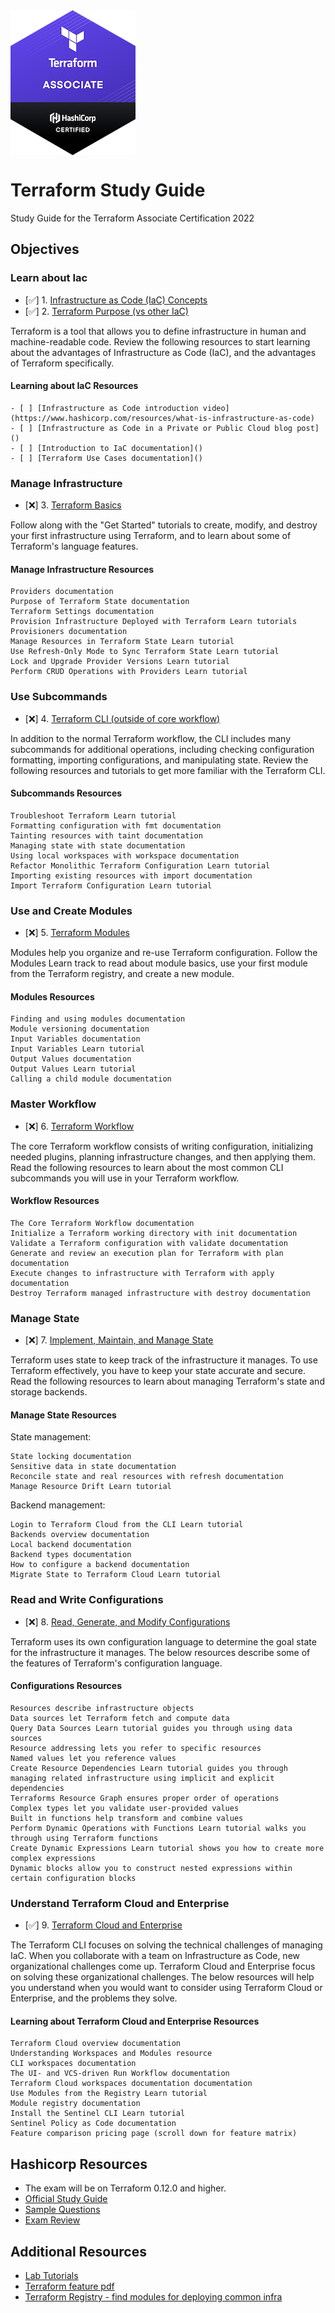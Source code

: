 <img align="center" src="tf-logo.png">

# Terraform Study Guide

Study Guide for the Terraform Associate Certification 2022

## Objectives

### Learn about Iac
- [✅] 1. [Infrastructure as Code (IaC) Concepts](/Objective%201%20&%202/Iac.md)
- [✅] 2. [Terraform Purpose (vs other IaC)](/Objective%201%20&%202/Iac.md)

Terraform is a tool that allows you to define infrastructure in human and machine-readable code. Review the following resources to start learning about the advantages of Infrastructure as Code (IaC), and the advantages of Terraform specifically.

#### Learning about IaC Resources

    - [ ] [Infrastructure as Code introduction video](https://www.hashicorp.com/resources/what-is-infrastructure-as-code)
    - [ ] [Infrastructure as Code in a Private or Public Cloud blog post]()
    - [ ] [Introduction to IaC documentation]()
    - [ ] [Terraform Use Cases documentation]()

### Manage Infrastructure
- [❌] 3. [Terraform Basics](/Objective%203/terraform-basics.md)

Follow along with the "Get Started" tutorials to create, modify, and destroy your first infrastructure using Terraform, and to learn about some of Terraform's language features.

#### Manage Infrastructure Resources

    Providers documentation
    Purpose of Terraform State documentation
    Terraform Settings documentation
    Provision Infrastructure Deployed with Terraform Learn tutorials
    Provisioners documentation
    Manage Resources in Terraform State Learn tutorial
    Use Refresh-Only Mode to Sync Terraform State Learn tutorial
    Lock and Upgrade Provider Versions Learn tutorial
    Perform CRUD Operations with Providers Learn tutorial

### Use Subcommands
- [❌] 4. [Terraform CLI (outside of core workflow)](/Objective%204/terraform-cli.md)

In addition to the normal Terraform workflow, the CLI includes many subcommands for additional operations, including checking configuration formatting, importing configurations, and manipulating state. Review the following resources and tutorials to get more familiar with the Terraform CLI.

#### Subcommands Resources

    Troubleshoot Terraform Learn tutorial
    Formatting configuration with fmt documentation
    Tainting resources with taint documentation
    Managing state with state documentation
    Using local workspaces with workspace documentation
    Refactor Monolithic Terraform Configuration Learn tutorial
    Importing existing resources with import documentation
    Import Terraform Configuration Learn tutorial

### Use and Create Modules
- [❌] 5. [Terraform Modules](/Objective%205/modules.md)

Modules help you organize and re-use Terraform configuration. Follow the Modules Learn track to read about module basics, use your first module from the Terraform registry, and create a new module.

#### Modules Resources

    Finding and using modules documentation
    Module versioning documentation
    Input Variables documentation
    Input Variables Learn tutorial
    Output Values documentation
    Output Values Learn tutorial
    Calling a child module documentation

### Master Workflow
- [❌] 6. [Terraform Workflow](/Objective%206/workflow.md)

The core Terraform workflow consists of writing configuration, initializing needed plugins, planning infrastructure changes, and then applying them. Read the following resources to learn about the most common CLI subcommands you will use in your Terraform workflow.

#### Workflow Resources

    The Core Terraform Workflow documentation
    Initialize a Terraform working directory with init documentation
    Validate a Terraform configuration with validate documentation
    Generate and review an execution plan for Terraform with plan documentation
    Execute changes to infrastructure with Terraform with apply documentation
    Destroy Terraform managed infrastructure with destroy documentation

### Manage State
- [❌] 7. [Implement, Maintain, and Manage State](/Objective%207/manage-state.md)

Terraform uses state to keep track of the infrastructure it manages. To use Terraform effectively, you have to keep your state accurate and secure. Read the following resources to learn about managing Terraform's state and storage backends.

#### Manage State Resources

State management:

    State locking documentation
    Sensitive data in state documentation
    Reconcile state and real resources with refresh documentation
    Manage Resource Drift Learn tutorial

Backend management:

    Login to Terraform Cloud from the CLI Learn tutorial
    Backends overview documentation
    Local backend documentation
    Backend types documentation
    How to configure a backend documentation
    Migrate State to Terraform Cloud Learn tutorial

### Read and Write Configurations
- [❌] 8. [Read, Generate, and Modify Configurations](/Objective%208/hcl-features.md)

Terraform uses its own configuration language to determine the goal state for the infrastructure it manages. The below resources describe some of the features of Terraform's configuration language.

#### Configurations Resources

    Resources describe infrastructure objects
    Data sources let Terraform fetch and compute data
    Query Data Sources Learn tutorial guides you through using data sources
    Resource addressing lets you refer to specific resources
    Named values let you reference values
    Create Resource Dependencies Learn tutorial guides you through managing related infrastructure using implicit and explicit dependencies
    Terraforms Resource Graph ensures proper order of operations
    Complex types let you validate user-provided values
    Built in functions help transform and combine values
    Perform Dynamic Operations with Functions Learn tutorial walks you through using Terraform functions
    Create Dynamic Expressions Learn tutorial shows you how to create more complex expressions
    Dynamic blocks allow you to construct nested expressions within certain configuration blocks

### Understand Terraform Cloud and Enterprise
- [✅] 9. [Terraform Cloud and Enterprise](/Objective%209/cloud-and-enterprise.md)

The Terraform CLI focuses on solving the technical challenges of managing IaC. When you collaborate with a team on Infrastructure as Code, new organizational challenges come up. Terraform Cloud and Enterprise focus on solving these organizational challenges. The below resources will help you understand when you would want to consider using Terraform Cloud or Enterprise, and the problems they solve.

#### Learning about Terraform Cloud and Enterprise Resources

    Terraform Cloud overview documentation
    Understanding Workspaces and Modules resource
    CLI workspaces documentation
    The UI- and VCS-driven Run Workflow documentation
    Terraform Cloud workspaces documentation documentation
    Use Modules from the Registry Learn tutorial
    Module registry documentation
    Install the Sentinel CLI Learn tutorial
    Sentinel Policy as Code documentation
    Feature comparison pricing page (scroll down for feature matrix)

## Hashicorp Resources

- The exam will be on Terraform 0.12.0 and higher.
- [Official Study Guide](https://learn.hashicorp.com/tutorials/terraform/associate-study)
- [Sample Questions](/Sample%20Questions%20/Question-Answer.md)
- [Exam Review](https://learn.hashicorp.com/terraform/certification/terraform-associate-review)

## Additional Resources
- [Lab Tutorials](https://learn.hashicorp.com/tutorials/terraform/infrastructure-as-code?in=terraform/aws-get-started)
- [Terraform feature pdf](/tf-feature-table.pdf)
- [Terraform Registry - find modules for deploying common infra](https://registry.terraform.io/)